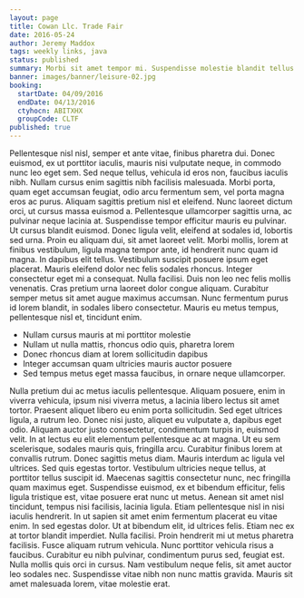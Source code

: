 ```yaml
---
layout: page
title: Cowan Llc. Trade Fair
date: 2016-05-24
author: Jeremy Maddox
tags: weekly links, java
status: published
summary: Morbi sit amet tempor mi. Suspendisse molestie blandit tellus non.
banner: images/banner/leisure-02.jpg
booking:
  startDate: 04/09/2016
  endDate: 04/13/2016
  ctyhocn: ABITXHX
  groupCode: CLTF
published: true
---
```

Pellentesque nisl nisl, semper et ante vitae, finibus pharetra dui. Donec euismod, ex ut porttitor iaculis, mauris nisi vulputate neque, in commodo nunc leo eget sem. Sed neque tellus, vehicula id eros non, faucibus iaculis nibh. Nullam cursus enim sagittis nibh facilisis malesuada. Morbi porta, quam eget accumsan feugiat, odio arcu fermentum sem, vel porta magna eros ac purus. Aliquam sagittis pretium nisl et eleifend. Nunc laoreet dictum orci, ut cursus massa euismod a. Pellentesque ullamcorper sagittis urna, ac pulvinar neque lacinia at. Suspendisse tempor efficitur mauris eu pulvinar. Ut cursus blandit euismod. Donec ligula velit, eleifend at sodales id, lobortis sed urna. Proin eu aliquam dui, sit amet laoreet velit. Morbi mollis, lorem at finibus vestibulum, ligula magna tempor ante, id hendrerit nunc quam id magna. In dapibus elit tellus. Vestibulum suscipit posuere ipsum eget placerat. Mauris eleifend dolor nec felis sodales rhoncus.
Integer consectetur eget mi a consequat. Nulla facilisi. Duis non leo nec felis mollis venenatis. Cras pretium urna laoreet dolor congue aliquam. Curabitur semper metus sit amet augue maximus accumsan. Nunc fermentum purus id lorem blandit, in sodales libero consectetur. Mauris eu metus tempus, pellentesque nisl et, tincidunt enim.

* Nullam cursus mauris at mi porttitor molestie
* Nullam ut nulla mattis, rhoncus odio quis, pharetra lorem
* Donec rhoncus diam at lorem sollicitudin dapibus
* Integer accumsan quam ultricies mauris auctor posuere
* Sed tempus metus eget massa faucibus, in ornare neque ullamcorper.

Nulla pretium dui ac metus iaculis pellentesque. Aliquam posuere, enim in viverra vehicula, ipsum nisi viverra metus, a lacinia libero lectus sit amet tortor. Praesent aliquet libero eu enim porta sollicitudin. Sed eget ultrices ligula, a rutrum leo. Donec nisi justo, aliquet eu vulputate a, dapibus eget odio. Aliquam auctor justo consectetur, condimentum turpis in, euismod velit. In at lectus eu elit elementum pellentesque ac at magna. Ut eu sem scelerisque, sodales mauris quis, fringilla arcu. Curabitur finibus lorem at convallis rutrum. Donec sagittis metus diam. Mauris interdum ac ligula vel ultrices. Sed quis egestas tortor. Vestibulum ultricies neque tellus, at porttitor tellus suscipit id. Maecenas sagittis consectetur nunc, nec fringilla quam maximus eget. Suspendisse euismod, ex et bibendum efficitur, felis ligula tristique est, vitae posuere erat nunc ut metus.
Aenean sit amet nisl tincidunt, tempus nisi facilisis, lacinia ligula. Etiam pellentesque nisl in nisi iaculis hendrerit. In ut sapien sit amet enim fermentum placerat eu vitae enim. In sed egestas dolor. Ut at bibendum elit, id ultrices felis. Etiam nec ex at tortor blandit imperdiet. Nulla facilisi. Proin hendrerit mi ut metus pharetra facilisis. Fusce aliquam rutrum vehicula. Nunc porttitor vehicula risus a faucibus. Curabitur eu nibh pulvinar, condimentum purus sed, feugiat est. Nulla mollis quis orci in cursus. Nam vestibulum neque felis, sit amet auctor leo sodales nec. Suspendisse vitae nibh non nunc mattis gravida. Mauris sit amet malesuada lorem, vitae molestie erat.
